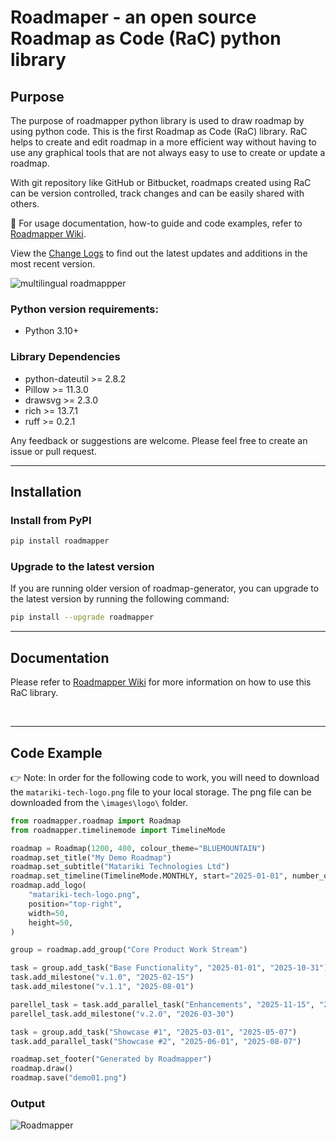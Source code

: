 # Roadmaper - an open source Roadmap as Code (RaC) python library

## Purpose
The purpose of roadmapper python library is used to draw roadmap by using python code. This is the first Roadmap as Code (RaC) library. RaC helps to create and edit roadmap in a more efficient way without having to use any graphical tools that are not always easy to use to create or update a roadmap.

With git repository like GitHub or Bitbucket, roadmaps created using RaC can be version controlled, track changes and can be easily shared with others.

:book: For usage documentation, how-to guide and code examples, refer to [Roadmapper Wiki](https://github.com/csgoh/roadmap-generator/wiki).

View the [Change Logs](https://github.com/csgoh/roadmapper/wiki/Change-Logs) to find out the latest updates and additions in the most recent version.

![multilingual roadmappper](https://github.com/csgoh/roadmapper/blob/main/images/roadmapper-banner-multilingual.png?raw=true)

### Python version requirements:
* Python 3.10+

### Library Dependencies
* python-dateutil >= 2.8.2
* Pillow >= 11.3.0
* drawsvg >= 2.3.0
* rich >= 13.7.1
* ruff >= 0.2.1



Any feedback or suggestions are welcome. Please feel free to create an issue or pull request.
<br/>
<hr>


## Installation
### Install from PyPI
```bash
pip install roadmapper
```
### Upgrade to the latest version
If you are running older version of roadmap-generator, you can upgrade to the latest version by running the following command:
```bash
pip install --upgrade roadmapper
```

<hr>

## Documentation
Please refer to [Roadmapper Wiki](https://github.com/csgoh/roadmap-generator/wiki) for more information on how to use this RaC library.

<br/>
<hr>

## Code Example
:point_right: Note: In order for the following code to work, you will need to download the `matariki-tech-logo.png` file to your local storage. The png file can be downloaded from the `\images\logo\` folder.

```python
from roadmapper.roadmap import Roadmap
from roadmapper.timelinemode import TimelineMode

roadmap = Roadmap(1200, 400, colour_theme="BLUEMOUNTAIN")
roadmap.set_title("My Demo Roadmap")
roadmap.set_subtitle("Matariki Technologies Ltd")
roadmap.set_timeline(TimelineMode.MONTHLY, start="2025-01-01", number_of_items=18)
roadmap.add_logo(
    "matariki-tech-logo.png",
    position="top-right",
    width=50,
    height=50,
)

group = roadmap.add_group("Core Product Work Stream")

task = group.add_task("Base Functionality", "2025-01-01", "2025-10-31")
task.add_milestone("v.1.0", "2025-02-15")
task.add_milestone("v.1.1", "2025-08-01")

parellel_task = task.add_parallel_task("Enhancements", "2025-11-15", "2026-03-31")
parellel_task.add_milestone("v.2.0", "2026-03-30")

task = group.add_task("Showcase #1", "2025-03-01", "2025-05-07")
task.add_parallel_task("Showcase #2", "2025-06-01", "2025-08-07")

roadmap.set_footer("Generated by Roadmapper")
roadmap.draw()
roadmap.save("demo01.png")
```

### Output

![Roadmapper](https://github.com/csgoh/roadmapper/blob/main/images/demo01.png?raw=true)




